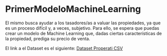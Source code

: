 # PrimerModeloMachineLearning
El mismo busca ayudar a los tasadores/as a valuar las propiedades, ya que es un proceso difícil y, a veces, subjetivo. Para ello, se espera que puedas crear un modelo de Machine Learning que, dadas ciertas características de la propiedad, prediga su precio de venta.

El link a el Dataset es el siguiente:
[Dataset Properati CSV](https://drive.google.com/file/d/1czv99B1O6e8Xh9ZCvyYzxnm8kNqh-QW9/view?usp=sharing)
